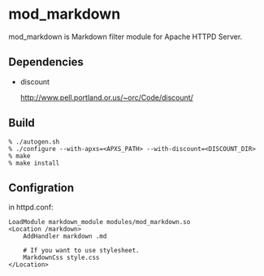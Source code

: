 mod_markdown
============

mod_markdown is Markdown filter module for Apache HTTPD Server.

## Dependencies

* discount

  http://www.pell.portland.or.us/~orc/Code/discount/

## Build
    % ./autogen.sh
    % ./configure --with-apxs=<APXS_PATH> --with-discount=<DISCOUNT_DIR>
    % make
    % make install

## Configration
in httpd.conf:

    LoadModule markdown_module modules/mod_markdown.so
    <Location /markdown>
        AddHandler markdown .md

        # If you want to use stylesheet.
        MarkdownCss style.css
    </Location>
